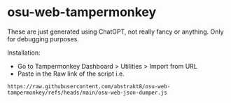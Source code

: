 # osu-web-tampermonkey

These are just generated using ChatGPT, not really fancy or anything. Only for debugging purposes.

Installation:

* Go to Tampermonkey Dashboard > Utilities > Import from URL
* Paste in the Raw link of the script i.e. 

```
https://raw.githubusercontent.com/abstrakt8/osu-web-tampermonkey/refs/heads/main/osu-web-json-dumper.js
```

